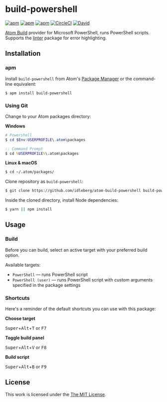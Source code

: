 # build-powershell

[![apm](https://flat.badgen.net/apm/license/build-powershell)](https://atom.io/packages/build-powershell)
[![apm](https://flat.badgen.net/apm/v/build-powershell)](https://atom.io/packages/build-powershell)
[![apm](https://flat.badgen.net/apm/dl/build-powershell)](https://atom.io/packages/build-powershell)
[![CircleCI](https://flat.badgen.net/circleci/github/idleberg/atom-build-powershell)](https://circleci.com/gh/idleberg/atom-build-powershell)
[![David](https://flat.badgen.net/david/dev/idleberg/atom-build-powershell)](https://david-dm.org/idleberg/atom-build-powershell?type=dev)

[Atom Build](https://atombuild.github.io/) provider for Microsoft PowerShell, runs PowerShell scripts. Supports the [linter](https://atom.io/packages/linter) package for error highlighting.

## Installation

### apm

Install `build-powershell` from Atom's [Package Manager](http://flight-manual.atom.io/using-atom/sections/atom-packages/) or the command-line equivalent:

`$ apm install build-powershell`

### Using Git

Change to your Atom packages directory:

**Windows**

```powershell
# Powershell
$ cd $Env:USERPROFILE\.atom\packages
```

```cmd
:: Command Prompt
$ cd %USERPROFILE%\.atom\packages
```

**Linux & macOS**

```bash
$ cd ~/.atom/packages/
```

Clone repository as `build-powershell`:

```bash
$ git clone https://github.com/idleberg/atom-build-powershell build-powershell
```

Inside the cloned directory, install Node dependencies:

```bash
$ yarn || npm install
```

## Usage

### Build

Before you can build, select an active target with your preferred build option.

Available targets:

* `PowerShell` — runs PowerShell script
* `PowerShell (user)` — runs PowerShell script with custom arguments specified in the package settings

### Shortcuts

Here's a reminder of the default shortcuts you can use with this package:

**Choose target**

<kbd>Super</kbd>+<kbd>Alt</kbd>+<kbd>T</kbd> or <kbd>F7</kbd>

**Toggle build panel**

<kbd>Super</kbd>+<kbd>Alt</kbd>+<kbd>V</kbd> or <kbd>F8</kbd>

**Build script**

<kbd>Super</kbd>+<kbd>Alt</kbd>+<kbd>B</kbd> or <kbd>F9</kbd>

## License

This work is licensed under the [The MIT License](LICENSE).
